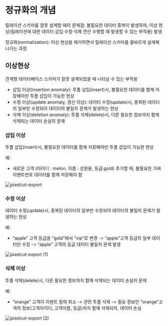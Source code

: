 # 정규화의 개념
릴레이션 스키마를 잘못 설계할 때의 문제점: 불필요한 데이터 중복이 발생하여, 이상 현상(릴레이션에 대한 데이터 삽입·수정·삭제 연산 수행할 때 발생할 수 있는 부작용) 발생

정규화(normalization): 이상 현상을 제거하면서 릴레이션 스키마를 올바르게 설계해 나가는 과정

## 이상현상
관계형 데이터베이스 스키마가 잘못 설계되었을 때 나타날 수 있는 부작용
- 삽입 이상(insertion anomaly): 투플 삽입(insert)시, 불필요한 데이터를 함께 저장해야만 투플 삽입이 가능한 현상
- 수정 이상(update anomaly, 갱신 이상): 데이터 수정(update)시, 중복된 데이터의 일부만 수정되어 데이터의 불일치 문제가 발생하는 현상
- 삭제 이상(deletion anomaly): 투플 삭제(delete)시, 다른 필요한 정보까지 함께 삭제되는 데이터 손실의 문제

### 삽입 이상
투플 삽입(insert)시, 불필요한 데이터를 함께 저장해야만 투플 삽입이 가능한 현상

예: 
  - 새로운 고객 (아이디 : melon, 이름 : 성원용, 등급:gold) 추가할 때, 불필요한 가짜 이벤트번호 데이터를 함께 저장해야 함

![pixelcut-export](https://github.com/user-attachments/assets/3ac5d21e-1e9d-43fc-979f-206fb9bafd86)

### 수정 이상
데이터 수정(update)시, 중복된 데이터의 일부만 수정되어 데이터의 불일치 문제가 발생하는 현상

예:
  - “apple” 고객 등급을 “gold”에서 “vip”로 변경 -> “apple”고객 등급의 일부 데이터만 수정 -> “apple” 고객의 등급 데이터 불일치 문제 발생

![pixelcut-export (1)](https://github.com/user-attachments/assets/fcf56199-59c2-4c0c-805e-3df5a59b69b9)

### 삭제 이상
투플 삭제(delete)시, 다른 필요한 정보까지 함께 삭제되는 데이터 손실의 문제

예:
  - “orange” 고객이 이벤트 참여 취소 -> 관련 투플 삭제 -> 필요 정보인 “orange”고객의 정보(고객아이디, 고객이름, 등급)까지 함께 삭제되어, 데이터 손실

![pixelcut-export (2)](https://github.com/user-attachments/assets/58b28de8-d2d3-4d4b-bd9c-c445d1f787bd)
